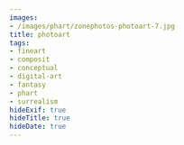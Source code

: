 ```yaml
---
images:
- /images/phart/zonephotos-photoart-7.jpg
title: photoart
tags:
- fineart
- composit
- conceptual
- digital-art
- fantasy
- phart
- surrealism
hideExif: true
hideTitle: true
hideDate: true
---
```

